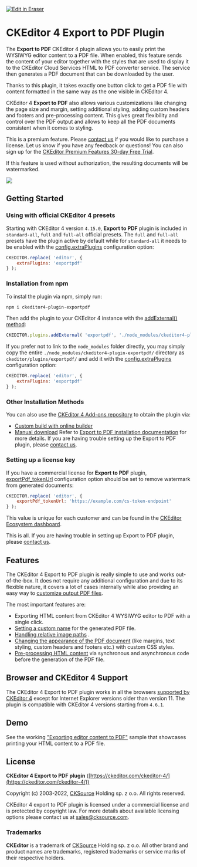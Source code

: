 <p><a target="_blank" href="https://app.eraser.io/workspace/dG3fsbBrd7B6v7S0RXOt" id="edit-in-eraser-github-link"><img alt="Edit in Eraser" src="https://firebasestorage.googleapis.com/v0/b/second-petal-295822.appspot.com/o/images%2Fgithub%2FOpen%20in%20Eraser.svg?alt=media&amp;token=968381c8-a7e7-472a-8ed6-4a6626da5501"></a></p>

# CKEditor 4 Export to PDF Plugin
The **Export to PDF** CKEditor 4 plugin allows you to easily print the WYSIWYG editor content to a PDF file. When enabled, this feature sends the content of your editor together with the styles that are used to display it to the CKEditor Cloud Services HTML to PDF converter service. The service then generates a PDF document that can be downloaded by the user.

Thanks to this plugin, it takes exactly one button click to get a PDF file with content formatted in the same way as the one visible in CKEditor 4.

CKEditor 4 **Export to PDF** also allows various customizations like changing the page size and margin, setting additional styling, adding custom headers and footers and pre-processing content. This gives great flexibility and control over the PDF output and allows to keep all the PDF documents consistent when it comes to styling.

This is a premium feature. Please [﻿contact us](https://ckeditor.com/contact/) if you would like to purchase a license. Let us know if you have any feedback or questions! You can also sign up for the [﻿CKEditor Premium Features 30-day Free Trial](https://orders.ckeditor.com/trial/premium-features).

If this feature is used without authorization, the resulting documents will be watermarked.

![](https://c.cksource.com/a/1/img/npm/ckeditor4-pdf-export.gif "")

## Getting Started
### Using with official CKEditor 4 presets
Starting with CKEditor 4 version `4.15.0`, **Export to PDF** plugin is included in `standard-all`, `full` and `full-all` official presets. The `full` and `full-all` presets have the plugin active by default while for `standard-all` it needs to be enabled with the [﻿config.extraPlugins](https://ckeditor.com/docs/ckeditor4/latest/api/CKEDITOR_config.html#cfg-extraPlugins) configuration option:

```js
CKEDITOR.replace( 'editor', {
    extraPlugins: 'exportpdf'
} );
```
### Installation from npm
To instal the plugin via npm, simply run:

```bash
npm i ckeditor4-plugin-exportpdf
```
Then add the plugin to your CKEditor 4 instance with the [﻿addExternal() method](https://ckeditor.com/docs/ckeditor4/latest/api/CKEDITOR_plugins.html#method-addExternal):

```js
CKEDITOR.plugins.addExternal( 'exportpdf', './node_modules/ckeditor4-plugin-exportpdf/' );
```
If you prefer not to link to the `node_modules` folder directly, you may simply copy the entire `./node_modules/ckeditor4-plugin-exportpdf/` directory as `ckeditor/plugins/exportpdf/` and add it with the [﻿config.extraPlugins](https://ckeditor.com/docs/ckeditor4/latest/api/CKEDITOR_config.html#cfg-extraPlugins) configuration option:

```js
CKEDITOR.replace( 'editor', {
    extraPlugins: 'exportpdf'
} );
```
### Other Installation Methods
You can also use the [﻿CKEditor 4 Add-ons repository](https://ckeditor.com/cke4/addons/plugins/all) to obtain the plugin via:

- [﻿Custom build with online builder](https://ckeditor.com/cke4/builder) 
- [﻿Manual download](https://ckeditor.com/cke4/addon/exportpdf) 
Refer to [﻿Export to PDF installation documentation](https://ckeditor.com/docs/ckeditor4/latest/features/exporttopdf.html#installation) for more details. If you are having trouble setting up the Export to PDF plugin, please [﻿contact us](https://ckeditor.com/contact/).

### Setting up a license key
If you have a commercial license for **Export to PDF** plugin, [﻿exportPdf_tokenUrl](https://ckeditor.com/docs/ckeditor4/latest/api/CKEDITOR_config.html#cfg-exportPdf_tokenUrl) configuration option should be set to remove watermark from generated documents:

```js
CKEDITOR.replace( 'editor', {
    exportPdf_tokenUrl: 'https://example.com/cs-token-endpoint'
} );
```
This value is unique for each customer and can be found in the [﻿CKEditor Ecosystem dashboard](https://dashboard.ckeditor.com/).

This is all. If you are having trouble in setting up Export to PDF plugin, please [﻿contact us](https://ckeditor.com/contact/).

## Features
The CKEditor 4 Export to PDF plugin is really simple to use and works out-of-the-box. It does not require any additional configuration and due to its flexible nature, it covers a lot of cases internally while also providing an easy way to [﻿customize output PDF files](https://ckeditor.com/docs/ckeditor4/latest/features/exporttopdf.html#configuration).

The most important features are:

- Exporting HTML content from CKEditor 4 WYSIWYG editor to PDF with a single click.
- [﻿Setting a custom name](https://ckeditor.com/docs/ckeditor4/latest/features/exporttopdf.html#setting-dynamic-file-name)  for the generated PDF file.
- [﻿Handling relative image paths](https://ckeditor.com/docs/ckeditor4/latest/features/exporttopdf.html#relative-vs-absolute-urls) .
- [﻿Changing the appearance of the PDF document](https://ckeditor.com/docs/ckeditor4/latest/features/exporttopdf.html#custom-css-rules)  (like margins, text styling, custom headers and footers etc.) with custom CSS styles.
- [﻿Pre-processing HTML content](https://ckeditor.com/docs/ckeditor4/latest/features/exporttopdf.html#data-preprocessing)  via synchronous and asynchronous code before the generation of the PDF file.
## Browser and CKEditor 4 Support
The CKEditor 4 Export to PDF plugin works in all the browsers [﻿supported by CKEditor 4](https://ckeditor.com/docs/ckeditor4/latest/guide/dev_browsers.html) except for Internet Explorer versions older than version 11. The plugin is compatible with CKEditor 4 versions starting from `4.6.1`.

## Demo
See the working [﻿"Exporting editor content to PDF"](https://ckeditor.com/docs/ckeditor4/latest/examples/exporttopdf.html) sample that showcases printing your HTML content to a PDF file.

## License
**CKEditor 4 Export to PDF plugin** ([﻿https://ckeditor.com/ckeditor-4/](https://ckeditor.com/ckeditor-4/))

Copyright (c) 2003-2022, [﻿CKSource](http://cksource.com/) Holding sp. z o.o. All rights reserved.

CKEditor 4 export to PDF plugin is licensed under a commercial license and is protected by copyright law.
For more details about available licensing options please contact us at [﻿sales@cksource.com](mailto:sales@cksource.com).

### Trademarks
**CKEditor** is a trademark of [﻿CKSource](http://cksource.com/) Holding sp. z o.o. All other brand and product names are trademarks, registered trademarks or service marks of their respective holders.



<!--- Eraser file: https://app.eraser.io/workspace/dG3fsbBrd7B6v7S0RXOt --->